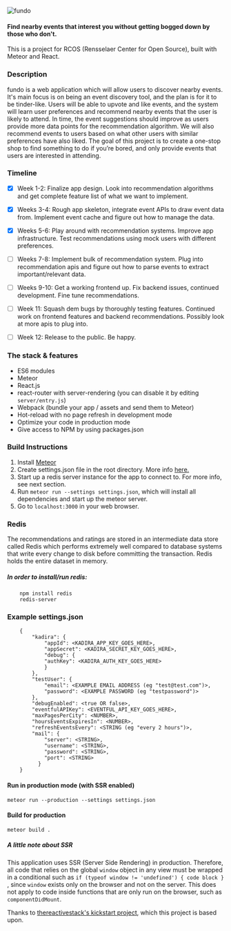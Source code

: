 ![fundo](https://raw.githubusercontent.com/lusilva/fundo/master/modules/App/client/img/fundo.png)
#### Find nearby events that interest you without getting bogged down by those who don't. 

This is a project for RCOS (Rensselaer Center for Open Source), built with Meteor and React.

### Description
fundo is a web application which will allow users to discover nearby events. It's main focus is on being an event discovery tool, and the plan is for it to be tinder-like. Users will be able to upvote and like events, and the system will learn user preferences and recommend nearby events that the user is likely to attend. In time, the event suggestions should improve as users provide more data points for the recommendation algorithm. We will also recommend events to users based on what other users with similar preferences have also liked. The goal of this project is to create a one-stop shop to find something to do if you’re bored, and only provide events that users are interested in attending.

### Timeline
- [x] Week 1-2: Finalize app design. Look into recommendation algorithms and get complete feature list of what we want to implement. 

- [x] Weeks 3-4: Rough app skeleton, integrate event APIs to draw event data from. Implement event cache and figure out how to manage the data.

- [x] Weeks 5-6: Play around with recommendation systems. Improve app infrastructure. Test recommendations using mock users with different preferences.

- [ ] Weeks 7-8: Implement bulk of recommendation system. Plug into recommendation apis and figure out how to parse events to extract important/relevant data.

- [ ] Weeks 9-10: Get a working frontend up. Fix backend issues, continued development. Fine tune recommendations.

- [ ] Week 11: Squash dem bugs by thoroughly testing features. Continued work on frontend features and backend recommendations. Possibly look at more apis to plug into.

- [ ] Week 12: Release to the public. Be happy.


### The stack & features
- ES6 modules
- Meteor
- React.js
- react-router with server-rendering (you can disable it by editing `server/entry.js`)
- Webpack (bundle your app / assets and send them to Meteor)
- Hot-reload with no page refresh in development mode
- Optimize your code in production mode
- Give access to NPM by using packages.json

### Build Instructions

1. Install [Meteor](https://www.meteor.com/install)
2. Create settings.json file in the root directory.
   More info [here.](http://docs.meteor.com/#/full/meteor_settings)
3. Start up a redis server instance for the app to connect to. For more info, see next section.
4. Run `meteor run --settings settings.json`, which will install all dependencies and start up the meteor server.
5. Go to `localhost:3000` in your web browser.


### Redis

The recommendations and ratings are stored in an intermediate data 
store called Redis which performs extremely well compared to database 
systems that write every change to disk before committing the transaction. 
Redis holds the entire dataset in memory.

##### In order to install/run redis:

        npm install redis
        redis-server


### Example settings.json
    
        {
            "kadira": {
                "appId": <KADIRA_APP_KEY_GOES_HERE>,
                "appSecret": <KADIRA_SECRET_KEY_GOES_HERE>,
                "debug": {
                "authKey": <KADIRA_AUTH_KEY_GOES_HERE>
                }
            },
            "testUser": {
                "email": <EXAMPLE EMAIL ADDRESS (eg "test@test.com")>,
                "password": <EXAMPLE PASSWORD (eg "testpassword")>
            },
            "debugEnabled": <true OR false>,
            "eventfulAPIKey": <EVENTFUL_API_KEY_GOES_HERE>,
            "maxPagesPerCity": <NUMBER>,
            "hoursEventsExpiresIn": <NUMBER>,
            "refreshEventsEvery": <STRING (eg "every 2 hours")>,
            "mail": {
                "server": <STRING>,
                "username": <STRING>,
                "password": <STRING>,
                "port": <STRING>
              }
        }

#### Run in production mode (with SSR enabled)
`meteor run --production --settings settings.json`

#### Build for production
`meteor build .`


##### A little note about SSR
This application uses SSR (Server Side Rendering) in production. Therefore, all code that relies on the global `window` object in any view must be wrapped in a conditional such as `if (typeof window != 'undefined') { code block } `, since `window` exists only on the browser and not on the server. This does not apply to code inside functions that are only run on the browser, such as `componentDidMount`.


Thanks to [thereactivestack's kickstart project](https://github.com/thereactivestack/kickstart-simple), which this project is based upon.
